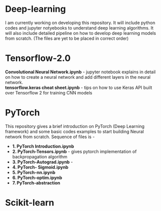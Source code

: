# Deep-learning
I am currently working on developing this repository. It will include python codes and jupyter notyebooks to understand deep learning algorithms. It will also include detailed pipeline on how to develop deep learning models from scratch. 
(The files are yet to be placed in correct order)

# Tensorflow-2.0
<b>Convolutional Neural Network.ipynb</b> - jupyter notebook explains in detail on how to create a neural network and add different layers in the neural network.<br>
<b>tensorflow.keras cheat sheet.ipynb</b> - tips on how to use Keras API built over Tensorflow 2 for training CNN models

# PyTorch
This repository gives a brief introduction on PyTorch (Deep Learning framework) and some basic codes examples to start building Neural network from scratch. Sequence of files is -
* <b>1. PyTorch Introduction.ipynb</b>
* <b>2. PyTorch-Tensors.ipynb</b> - gives pytorch implementation of backpropagation algorithm
* <b>3. PyTorch-Autograd.ipynb</b> - 
* <b>4. PyTorch- Sigmoid.ipynb</b>
* <b>5. PyTorch-nn.ipynb</b>
* <b>6. PyTorch-optim.ipynb</b>
* <b>7. PyTorch-abstraction</b>

# Scikit-learn

